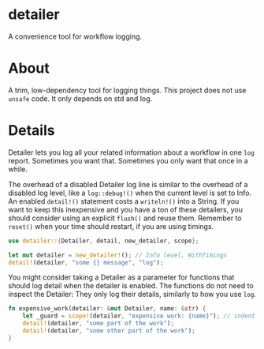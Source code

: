 # detailer

A convenience tool for workflow logging.

# About
A trim, low-dependency tool for logging things. This project does not
use `unsafe` code. It only depends on std and log.

# Details
Detailer lets you log all your related information about a workflow in
one `log` report. Sometimes you want that. Sometimes you only want that
once in a while.

The overhead of a disabled Detailer log line is similar to the overhead
of a disabled log level, like a `log::debug!()` when the current level
is set to Info. An enabled `detail!()` statement costs a `writeln!()`
into a String. If you want to keep this inexpensive and you have a ton
of these detailers, you should consider using an explicit `flush()` and
reuse them. Remember to `reset()` when your time should restart, if you
are using timings.


```rust
use detailer::{Detailer, detail, new_detailer, scope};

let mut detailer = new_detailer!(); // Info level, WithTimings
detail!(detailer, "some {} message", "log");
```

You might consider taking a Detailer as a parameter for functions that should log detail when
the detailer is enabled. The functions do not need to inspect the Detailer: They only log their
details, similarly to how you use `log`.
```rust
fn expensive_work(detailer: &mut Detailer, name: &str) {
    let _guard = scope!(detailer, "expensive work: {name}"); // indent lines under the expensive_work stack
    detail!(detailer, "some part of the work");
    detail!(detailer, "some other part of the work");
}
```
